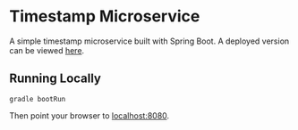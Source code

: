 # Timestamp Microservice

A simple timestamp microservice built with Spring Boot. A deployed version can be viewed
[here](https://slicetimestamp.herokuapp.com/).

## Running Locally
```
gradle bootRun
```
Then point your browser to [localhost:8080](http://localhost:8080).
